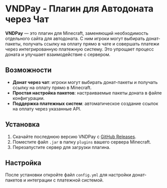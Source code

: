 # VNDPay - Плагин для Автодоната через Чат

**VNDPay** — это плагин для Minecraft, заменяющий необходимость отдельного сайта для автодоната. С ним игроки могут выбирать донат-пакеты, получать ссылку на оплату прямо в чате и совершать платежи через интегрированную платежную систему. Это упрощает процесс доната и улучшает взаимодействие с сервером.

## Возможности

- **Донат через чат**: игроки могут выбирать донат-пакеты и получать ссылку на оплату прямо в Minecraft.
- **Простая настройка пакетов**: настраиваемые пакеты доната в файле конфигурации.
- **Поддержка платежных систем**: автоматическое создание ссылок на оплату через указанные API.

## Установка

1. Скачайте последнюю версию VNDPay с [GitHub Releases](https://github.com/d1n3x3z7/VNDPay/releases/latest).
2. Поместите файл `.jar` в папку `plugins` вашего сервера Minecraft.
3. Перезапустите сервер для загрузки плагина.

## Настройка

После установки откройте файл `config.yml` для настройки донат-пакетов и интеграции с платежной системой.
